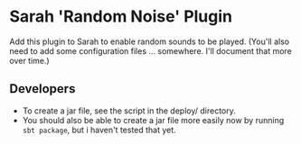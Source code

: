 
Sarah 'Random Noise' Plugin
===========================

Add this plugin to Sarah to enable random sounds to be played.
(You'll also need to add some configuration files ... somewhere.
I'll document that more over time.)


Developers
----------

* To create a jar file, see the script in the deploy/ directory.
* You should also be able to create a jar file more easily now
  by running `sbt package`, but i haven't tested that yet.


